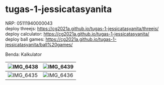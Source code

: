 # tugas-1-jessicatasyanita
NRP: 05111940000043  
deploy threejs: https://cg2021a.github.io/tugas-1-jessicatasyanita/threejs/  
deploy calculator: https://cg2021a.github.io/tugas-1-jessicatasyanita/  
deploy ball games: https://cg2021a.github.io/tugas-1-jessicatasyanita/ball%20games/


Benda: Kalkulator

| ![IMG_6438](https://user-images.githubusercontent.com/62937814/134194435-83c8dfa9-aa55-4af0-8dd2-aea4969b2c78.jpg)  | ![IMG_6439](https://user-images.githubusercontent.com/62937814/134194477-66faac7b-826f-499b-a31d-2ec9a021764f.jpg) |
| ------------- | ------------- |
| ![IMG_6435](https://user-images.githubusercontent.com/62937814/134182540-81153cd8-95c3-4967-b94b-8050bfd1f970.jpg) | ![IMG_6436](https://user-images.githubusercontent.com/62937814/134182639-4dcbd33b-3214-403f-a468-e9df4e7486af.jpg)  |
